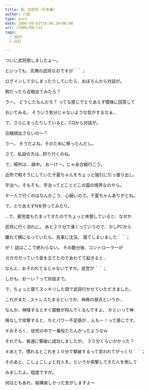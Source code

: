 ```yaml
---
title: 祝、初武将（＠本番）
author: 八雲
type: post
date: 2006-09-03T10:08:28+00:00
url: /2006/09/131
tags:
  - 信On
  - 日記

---
```

ついに武将倒しましたよ～。
  
といっても、先陣の武将なのですが＾＾；

ログインして少しまったりしていたら、おぼろんから対話が。
  
暇だったら合戦出てみたら？
  
うー。 どうしたもんだろ？ ってな感じでとりあえず曖昧に回答して
  
おいてみる。 そういう気分じゃないような気がするなぁ…
  
で、さらにまったりしていると、CQから対話が。
  
合戦顔出さないの～？
  
うー。 そうだよね、そのために移ったんだし。
  
さて、私設の方は…狩り行くのね。
  
で、場所は… 越中。 おーけー。じゃあ合戦行こう。

近所で暇そうにしていた千夏ちゃんをちょっと強引に引っ張り出し、
  
宇治へ。そもそも、宇治ってどことどこの国の境界なのやら。
  
＃一人で行くのはなんかこう、心細いので。千夏ちゃんありがとね。
  
で、とりあえずNを狩ってみたり。
  
…で、疲労度もたまってきたのでちょっと休憩していると、なぜか
  
武将に行く流れに。 あと２０分で湧くっていうので、少しPCから
  
離れて横になっていたら、見事に沈没。 寝てしまいました＾＾；
  
が！ 話はここで終わらない。 その数分後、コントローラーが
  
ガガガガっていう音を立てたのであわてて起きると…
  
なんと、おそわれてるじゃないですか。徒党が＾＾；
  
しかも、おーい？って対話まで。

で、ちょっと寝てスッキリした頭で武将行かせていただきました。
  
これがまた…ストレスたまるというか、神典の弱点というか…
  
なんか、神降するとすぐ霧散が飛んでくるんですよ。 かといって神
  
降なしで攻撃すると、ちとパワー不足感が… んもー！って感じです。
  
＃おそらく、徒党の中で一番役たたんかったようなｗ
  
それでも、普通に撃破に成功しましたが。 ３０分くらいかかった？
  
＃あとで、慣れるとこれを１０分で撃破するって言われてがっくり＾＾；

そのあと、こしょこしょと対人を。というか突撃してきた人を倒して
  
みましたよ。程度ですが。

何はともあれ、結構楽しかった気がしますよ～
